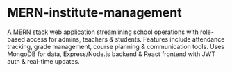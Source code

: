 # MERN-institute-management
A MERN stack web application streamlining school operations with role-based access for admins, teachers &amp; students. Features include attendance tracking, grade management, course planning &amp; communication tools. Uses MongoDB for data, Express/Node.js backend &amp; React frontend with JWT auth &amp; real-time updates.

